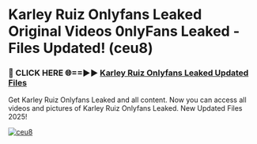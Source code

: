 # Karley Ruiz Onlyfans Leaked Original Videos 0nlyFans Leaked - Files Updated! (ceu8)

<h3>🔴 CLICK HERE 🌐==►► <a href="https://tinyurl.com/2jnfzry5" rel="nofollow">Karley Ruiz Onlyfans Leaked Updated Files</a></h3>

Get Karley Ruiz Onlyfans Leaked and all content. Now you can access all videos and pictures of Karley Ruiz Onlyfans Leaked. New Updated Files 2025!

[![ceu8](https://i.imgur.com/GyGTBgg.gif)](https://tinyurl.com/2jnfzry5)
